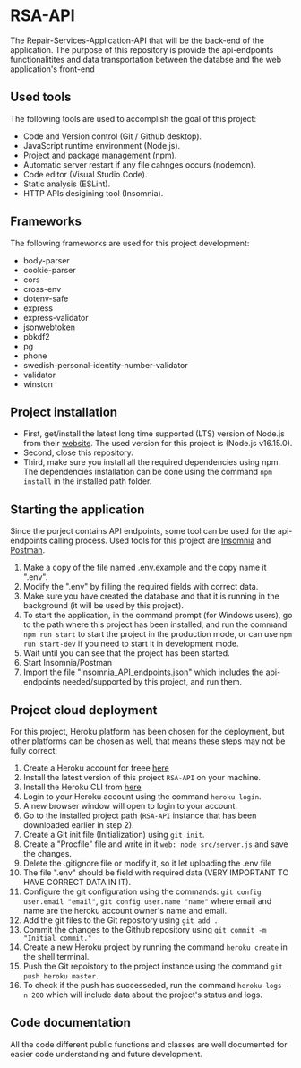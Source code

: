 # RSA-API
The Repair-Services-Application-API that will be the back-end of the application. The purpose of this repository is provide the api-endpoints functionalitites and data transportation between the databse and the web application's front-end

## Used tools
The following tools are used to accomplish the goal of this project:
- Code and Version control (Git / Github desktop).
- JavaScript runtime environment (Node.js).
- Project and package management (npm). 
- Automatic server restart if any file cahnges occurs (nodemon).
- Code editor (Visual Studio Code).
- Static analysis (ESLint).
- HTTP APIs desigining tool (Insomnia).

## Frameworks
The following frameworks are used for this project development:

- body-parser
- cookie-parser
- cors
- cross-env
- dotenv-safe
- express
- express-validator
- jsonwebtoken
- pbkdf2
- pg
- phone
- swedish-personal-identity-number-validator
- validator
- winston

## Project installation

- First, get/install the latest long time supported (LTS) version of Node.js from their [website](https://nodejs.org/). The used version for this project is (Node.js v16.15.0).
- Second, close this repository.
- Third, make sure you install all the required dependencies using npm. The dependencies installation can be done using the command `npm install` in the installed path folder.

## Starting the application
Since the porject contains API endpoints, some tool can be used  for the api-endpoints calling process. Used tools for this project are [Insomnia](https://insomnia.rest/) and [Postman](https://www.postman.com/).

1. Make a copy of the file named .env.example and the copy name it ".env".
2. Modify the ".env" by filling the required fields with correct data.
3. Make sure you have created the database and that it is running in the background (it will be used by this project).
4. To start the application, in the command prompt (for Windows users), go to the path where this project has been installed, and run the command `npm run start` to start the project in the production mode, or can use `npm run start-dev` if you need to start it in development mode.
5. Wait until you can see that the project has been started.
6. Start Insomnia/Postman
7. Import the file "Insomnia_API_endpoints.json" which includes the api-endpoints needed/supported by this project, and run them.

## Project cloud deployment
For this project, Heroku platform has been chosen for the deployment, but other platforms can be chosen as well, that means these steps may not be fully correct:
1. Create a Heroku account for freee [here](https://signup.heroku.com/)
2. Install the latest version of this project `RSA-API` on your machine.
3. Install the Heroku CLI from [here](https://devcenter.heroku.com/articles/heroku-cli)
4. Login to your Heroku account using the command `heroku login`.
5. A new browser window will open to login to your account.
6. Go to the installed project path (`RSA-API` instance that has been downloaded earlier in step 2).
7. Create a Git init file (Initialization) using `git init`.
8. Create a "Procfile" file and write in it `web: node src/server.js` and save the changes.
9. Delete the .gitignore file or modify it, so it let uploading the .env file
10. The file ".env" should be field with required data (VERY IMPORTANT TO HAVE CORRECT DATA IN IT).
11. Configure the git configuration using the commands: `git config user.email "email"`,  `git config user.name "name"` where email and name are the heroku account owner's name and email.
12. Add the git files to the Git repository using `git add .`
13. Commit the changes to the Github repository using `git commit -m "Initial commit."`
14. Create a new Heroku project by running the command `heroku create` in the shell terminal.
15. Push the Git repoistory to the project instance using the command `git push heroku master`.
16. To check if the push has successeded, run the command `heroku logs -n 200` which will include data about the project's status and logs.

## Code documentation
All the code different public functions and classes are well documented for easier code understanding and future development.
